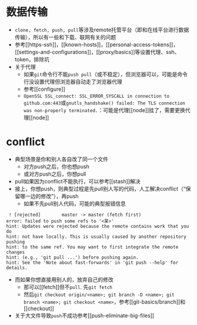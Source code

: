 # 数据传输
- `clone, fetch, push, pull`等涉及remote托管平台（即和在线平台进行数据传输），所以有一些和下载、联网有关的问题
- 参考[[https-ssh]]，[[known-hosts]]，[[personal-access-tokens]]，[[settings-and-configurations]]，[[proxy/basics]]等设置代理、ssh、token，排除坑
- 关于代理
  - 如果`git`命令行不能`push pull`（或不稳定），但浏览器可以，可能是命令行没设置代理但浏览器自动走了浏览器代理
  - 参考[[configure]]
  - `OpenSSL SSL_connect: SSL_ERROR_SYSCALL in connection to github.com:443`或`gnutls_handshake() failed: The TLS connection was non-properly terminated.`：可能是代理[[node]]挂了，需要更换代理[[node]]
# conflict
- 典型场景是你和别人各自改了同一个文件
  - 对方push之后，你也想push
  - 或对方push之后，你想pull
- pull如果因为conflict不能执行，可以参考[[stash]]解决
- 接上，你想push，则典型过程是先pull别人写的代码，人工解决conflict（“保留哪一边的修改”），再push
  - 如果不先pull别人代码，可能的典型报错信息
```text
 ! [rejected]        master -> master (fetch first)
error: failed to push some refs to '<某>'
hint: Updates were rejected because the remote contains work that you do
hint: not have locally. This is usually caused by another repository pushing
hint: to the same ref. You may want to first integrate the remote changes
hint: (e.g., 'git pull ...') before pushing again.
hint: See the 'Note about fast-forwards' in 'git push --help' for details.
```
- 而如果你想直接用别人的，放弃自己的修改
  - 那可以[[fetch]]但不`pull`. 先`git fetch`
  - 然后`git checkout origin/<name>; git branch -D <name>; git branch <name>; git checkout <name>`，参考[[git-basics/branch]]和[[checkout]]
- 关于大文件导致`push`不成功参考[[push-eliminate-big-files]]